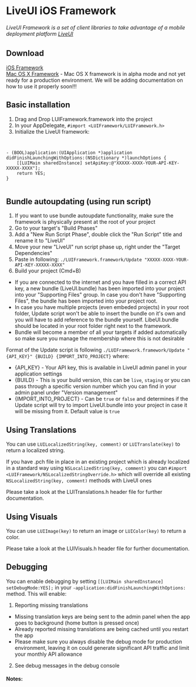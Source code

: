 LiveUI iOS Framework
================

###### LiveUI Framework is a set of client libraries to take advantage of a mobile deployment platform [LiveUI](http://www.liveui.io/) 

## Download
[iOS Framework](https://github.com/Ridiculous-Innovations/LUI/tree/master/iOS/LUIFramework/Latest)  
[Mac OS X Framework](https://github.com/Ridiculous-Innovations/LUI/tree/master/iOS/LUIFramework/Latest) - Mac OS X framework is in alpha mode and not yet ready for a production environment. We will be adding documentation on how to use it properly soon!!!


## Basic installation

1. Drag and Drop LUIFramework.framework into the project
2. In your AppDelegate, ```#import <LUIFramework/LUIFramework.h>```
3. Initialize the LiveUI framework:

```obj-c


- (BOOL)application:(UIApplication *)application didFinishLaunchingWithOptions:(NSDictionary *)launchOptions {
    [[LUIMain sharedInstance] setApiKey:@"XXXXX-XXXX-YOUR-API-KEY-XXXXX-XXXX"];
    return YES;
}


```

## Bundle autoupdating (using run script)
1. If you want to use bundle autoupdate functionality, make sure the framework is physically present at the root of your project
3. Go to your target's "Build Phases"
4. Add a "New Run Script Phase", double click the "Run Script" title and rename it to "LiveUI"
5. Move your new "LiveUI" run script phase up, right under the "Target Dependencies"
6. Paste in following: ```./LUIFramework.framework/Update "XXXXX-XXXX-YOUR-API-KEY-XXXXX-XXXX"```
7. Build your project (Cmd+B)
  * If you are connected to the internet and you have filled in a correct API key, a new bundle (LiveUI.bundle) has been imported into your project into your "Supporting Files" group. In case you don't have "Supporting Files", the bundle has been imported into your project root.
  * In case you have multiple projects (even embeded projects) in your root folder, Update script won't be able to insert the bundle on it's own and you will have to add reference to the bundle yourself. LibeUI.bundle should be located in your root folder right next to the framework.
  * Bundle will become a member of all your targets if added automatically so make sure you manage the membership where this is not desirable
  
Format of the Update script is following  ```./LUIFramework.framework/Update "{API_KEY}" {BUILD} {IMPORT_INTO_PROJECT}``` where:
  * {API_KEY} - Your API key, this is available in LiveUI admin panel in your application settings
  * {BUILD} - This is your build version, this can be `live`, `staging` or you can pass through a specific version number which you can find in your admin panel under "Version management"
  * {IMPORT_INTO_PROJECT} - Can be `true` or `false` and determines if the Update script will try to import LiveUI.bundle into your project in case it will be missing from it. Default value is `true`

## Using Translations
You can use ```LUILocalizedString(key, comment)``` or ```LUITranslate(key)``` to return a localized string.

If you have .pch file in place in an existing project which is already localized in a standard way using ```NSLocalizedString(key, comment)``` you can ```#import <LUIFramework/NSLocalizedStringOverride.h>``` which will override all existing ```NSLocalizedString(key, comment)``` methods with LiveUI ones

Please take a look at the LUITranslations.h header file for further documentation.

## Using Visuals
You can use ```LUIImage(key)``` to return an image or ```LUIColor(key)``` to return a color.

Please take a look at the LUIVisuals.h header file for further documentation.

## Debugging
You can enable debugging by setting ```[[LUIMain sharedInstance] setDebugMode:YES];``` in your ```-application:didFinishLaunchingWithOptions:``` method. This will enable:
1. Reporting missing translations
  * Missing translation keys are being sent to the admin panel when the app goes to background (home button is pressed once)
  * Already reported missing translations are being cached until you restart the app
  * Please make sure you always disable the debug mode for production environment, leaving it on could generate significant API traffic and limit your monthly API allowance
2. See debug messages in the debug console

#### Notes:
